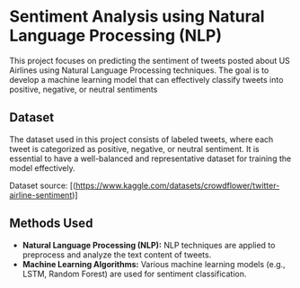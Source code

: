 
# Sentiment Analysis using Natural Language Processing (NLP)

This project focuses on predicting the sentiment of tweets posted about US Airlines using Natural Language Processing techniques. The goal is to develop a machine learning model that can effectively classify tweets into positive, negative, or neutral sentiments

## Dataset

The dataset used in this project consists of labeled tweets, where each tweet is categorized as positive, negative, or neutral sentiment. It is essential to have a well-balanced and representative dataset for training the model effectively.

Dataset source: [(https://www.kaggle.com/datasets/crowdflower/twitter-airline-sentiment)]

## Methods Used

- **Natural Language Processing (NLP):** NLP techniques are applied to preprocess and analyze the text content of tweets.
- **Machine Learning Algorithms:** Various machine learning models (e.g., LSTM, Random Forest) are used for sentiment classification.
